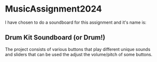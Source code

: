 # MusicAssignment2024
I have chosen to do a soundboard for this assignment and it's name is:
## Drum Kit Soundboard (or Drum!)
The project consists of various buttons that play different unique sounds and sliders that can be used the adjust the volume/pitch of some buttons.

